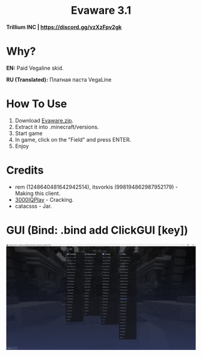 <h1 align="center">Evaware 3.1</h1>

**Trillium INC | https://discord.gg/vzXzFpv2gk**

# Why?
**EN:** Paid Vegaline skid.

**RU (Translated):** Платная паста VegaLine

[1]: https://github.com/3000IQPlay

# How To Use

1. Download [Evaware.zip](https://github.com/WalmartSolutions/Evaware-3.1/blob/main/Evaware.zip).
2. Extract it into .minecraft/versions.
3. Start game
4. In game, click on the "Field" and press ENTER.
5. Enjoy

# Credits
- rem (1248640481642942514), itsvorkis (998194862987952179) - Making this client.
- [3000IQPlay][1] - Cracking.
- catacsss - Jar.

# GUI (Bind: .bind add ClickGUI [key])

![image](https://github.com/WalmartSolutions/Evaware-3.1/blob/main/Assets/GUI.png?raw=true)
